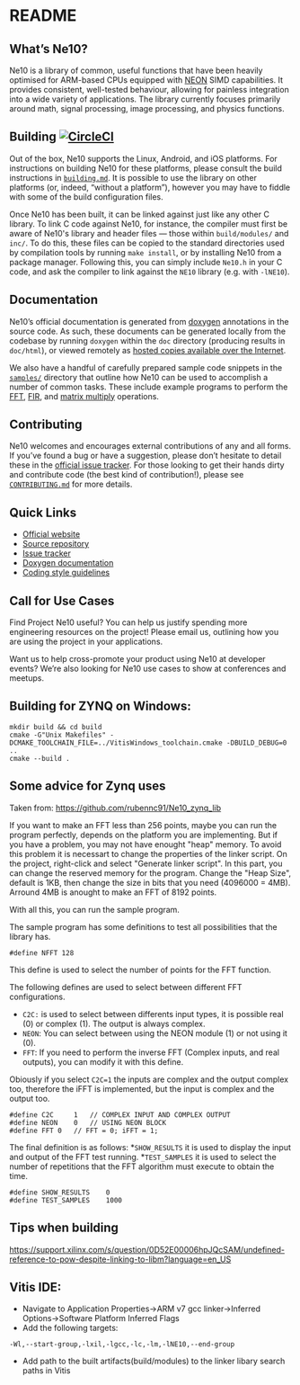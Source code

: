 # README

## What’s Ne10?
Ne10 is a library of common, useful functions that have been heavily optimised for ARM-based CPUs equipped with [NEON](https://www.arm.com/products/processors/technologies/neon.php) SIMD capabilities. It provides consistent, well-tested behaviour, allowing for painless integration into a wide variety of applications. The library currently focuses primarily around math, signal processing, image processing, and physics functions.

## Building [![CircleCI](https://circleci.com/gh/projectNe10/Ne10.svg?style=svg)](https://circleci.com/gh/projectNe10/Ne10)
Out of the box, Ne10 supports the Linux, Android, and iOS platforms. For instructions on building Ne10 for these platforms, please consult the build instructions in [`building.md`](https://github.com/projectNe10/Ne10/tree/master/doc/building.md#building-ne10). It is possible to use the library on other platforms (or, indeed, “without a platform”), however you may have to fiddle with some of the build configuration files.

Once Ne10 has been built, it can be linked against just like any other C library. To link C code against Ne10, for instance, the compiler must first be aware of Ne10's library and header files — those within `build/modules/` and `inc/`. To do this, these files can be copied to the standard directories used by compilation tools by running `make install`, or by installing Ne10 from a package manager. Following this, you can simply include `Ne10.h` in your C code, and ask the compiler to link against the `NE10` library (e.g. with `-lNE10`).

## Documentation
Ne10’s official documentation is generated from [doxygen](https://www.stack.nl/~dimitri/doxygen/) annotations in the source code. As such, these documents can be generated locally from the codebase by running `doxygen` within the `doc` directory (producing results in `doc/html`), or viewed remotely as [hosted copies available over the Internet](http://projectne10.github.io/Ne10/doc/modules.html).

We also have a handful of carefully prepared sample code snippets in the [`samples/`](https://github.com/projectNe10/Ne10/tree/master/samples) directory that outline how Ne10 can be used to accomplish a number of common tasks. These include example programs to perform the [FFT](https://github.com/projectNe10/Ne10/tree/master/samples/NE10_sample_complex_fft.c), [FIR](https://github.com/projectNe10/Ne10/tree/master/samples/NE10_sample_fir.c), and [matrix multiply](https://github.com/projectNe10/Ne10/tree/master/samples/NE10_sample_matrix_multiply.c) operations.

## Contributing
Ne10 welcomes and encourages external contributions of any and all forms. If you’ve found a bug or have a suggestion, please don’t hesitate to detail these in the [official issue tracker](https://github.com/projectNe10/Ne10/issues). For those looking to get their hands dirty and contribute code (the best kind of contribution!), please see [`CONTRIBUTING.md`](https://github.com/projectNe10/Ne10/tree/master/CONTRIBUTING.md#contributing-to-project-ne10) for more details.

## Quick Links

- [Official website](http://projectne10.org/)
- [Source repository](https://github.com/projectNe10/Ne10)
- [Issue tracker](https://github.com/projectNe10/Ne10/issues)
- [Doxygen documentation](http://projectne10.github.io/Ne10/doc/modules.html)
- [Coding style guidelines](https://github.com/projectNe10/Ne10/wiki/Ne10-Coding-Style)

## Call for Use Cases

Find Project Ne10 useful? You can help us justify spending more engineering resources on the project! Please email us, outlining how you are using the project in your applications.

Want us to help cross-promote your product using Ne10 at developer events? We’re also looking for Ne10 use cases to show at conferences and meetups.


## Building for ZYNQ on Windows:
```shell
mkdir build && cd build
cmake -G"Unix Makefiles" -DCMAKE_TOOLCHAIN_FILE=../VitisWindows_toolchain.cmake -DBUILD_DEBUG=0 ..
cmake --build .
```
## Some advice for Zynq uses
Taken from: https://github.com/rubennc91/Ne10_zynq_lib

If you want to make an FFT less than 256 points, maybe you can run the program perfectly, depends on the platform you are implementing.
But if you have a problem, you may not have enought "heap" memory.
To avoid this problem it is necessart to change the properties of the linker script. On the  project, right-click and select "Generate linker script". 
In this part, you can change the reserved memory for the program. Change the "Heap Size", default is 1KB, then change the size in bits that you need (4096000 = 4MB). 
Arround 4MB is anought to make an FFT of 8192 points. 

With all this, you can run the sample program. 

The sample program has some definitions to test all possibilities that the library has. 

```
#define NFFT 128
```
This define is used to select the number of points for the FFT function.

The following defines are used to select between different FFT configurations. 
* ```C2C:``` is used to select between differents input types, it is possible real (0) or complex (1). The output is always complex. 
* ```NEON```: You can select between using the NEON module (1) or not using it (0).
* ```FFT```: If you need to perform the inverse FFT (Complex inputs, and real outputs), you can modify it with this define. 
	
Obiously if you select ```C2C=1``` the inputs are complex and the output complex too, therefore the iFFT is implemented, but the input is complex and the output too. 
```
#define C2C 	1	// COMPLEX INPUT AND COMPLEX OUTPUT
#define NEON	0	// USING NEON BLOCK
#define FFT	0	// FFT = 0; iFFT = 1;
```
The final definition is as follows:
*```SHOW_RESULTS``` it is used to display the input and output of the FFT test running. 
*```TEST_SAMPLES``` it is used to select the number of repetitions that the FFT algorithm must execute to obtain the time. 
```
#define SHOW_RESULTS 	0
#define TEST_SAMPLES	1000
```

## Tips when building
https://support.xilinx.com/s/question/0D52E00006hpJQcSAM/undefined-reference-to-pow-despite-linking-to-libm?language=en_US


## Vitis IDE:
- Navigate to Application Properties->ARM v7 gcc linker->Inferred Options->Software Platform Inferred Flags
- Add the following targets:
```
-Wl,--start-group,-lxil,-lgcc,-lc,-lm,-lNE10,--end-group
```
- Add path to the built artifacts(build/modules) to the linker libary search paths in Vitis